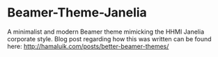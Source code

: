 Beamer-Theme-Janelia
====================

A minimalist and modern Beamer theme mimicking the HHMI Janelia corporate style. Blog post regarding how this was written can be found here: http://hamaluik.com/posts/better-beamer-themes/
